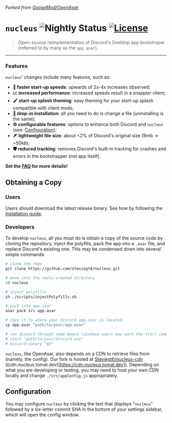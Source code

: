 _Forked from [GooseMod/OpenAsar](https://github.com/GooseMod/OpenAsar)._

# `nucleus` ![Nightly Status](https://github.com/Steviegt6/nucleus/actions/workflows/nightly.yml/badge.svg) [![License](https://img.shields.io/badge/License-MIT-blue.svg)](https://choosealicense.com/licenses/mit/l)

<!-- ### Acrylic fork (Windows only) - uses [`@pyke/vibe`](https://github.com/pykeio/vibe) under [Apache 2.0](https://github.com/pykeio/vibe/blob/main/LICENSE) -->

> Open-source reimplementation of Discord's Desktop app bootstraper (referred to by many as the `app.asar`).

---

### Features

`nucleus`' changes include many features, such as:

- **:rocket: faster start-up speeds**: upwards of 2x-4x increases observed;
- **:chart_with_upwards_trend: increased performance**: increased speeds result in a snappier client;
- **:paintbrush: start-up splash theming**: easy theming for your start-up splash compatible with client mods;
- **:electric_plug: drop-in installation**: all you need to do is change a file (uninstalling is the same);
- **:gear: configurable features**: options to enhance both Discord and `nucleus` (see: [Configuration](#configuration));
- **:feather: lightweight file size**: about <2% of Discord's original size (9mb -> ~50kb);
- **:shield: reduced tracking**: removes Discord's built-in tracking for crashes and errors in the bootstrapper (not app itself).

**Set the [FAQ](FAQ.md) for more details!**

## Obtaining a Copy

### Users

Users should download the latest release binary. See how by following the [installation guide](https://github.com/Steviegt6/nucleus/wiki/Install-Guide).

### Developers

To develop `nucleus`, all you must do is obtain a copy of the source code by cloning the repository, inject the polyfills, pack the app into a `.asar` file, and replace Discord's existing one. This may be condensed down into several simple commands:

```sh
# clone the repo
git clone https://github.com/steviegt6/nucleus.git

# move into the newly-created directory
cd nucleus

# inject polyfills
sh ./scripts/injectPolyfills.sh

# pack into app.asar
asar pack src app.asar

# copy it to where your discord app.asar is located
cp app.asar "path/to/your/app.asar"

# run discord through some means (windows users may want the start command, while linux users may have a command to start discord)
# start "path/to/your/discord.exe"
# discord-canary "$@"
```

`nucleus`, like OpenAsar, also depends on a CDN to retrieve files from (namely, the config). Our fork is hosted at [Steviegt6/nucleus-cdn](https://github.com/Steviegt6/nucleus-cdn) ((cdn.nucleus.tomat.dev)[https://cdn.nucleus.tomat.dev]). Depending on what you are developing or testing, you may need to host your own CDN locally and change `./src/appConfig.js` appropriately.

## Configuration

You may configure `nucleus` by clicking the text that displays "`nucleus`" followed by a six-letter commit SHA in the bottom of your settings sidebar, which will open the config window.
